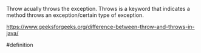 
Throw acually throws the exception. Throws is a keyword that indicates a method throws an exception/certain type of exception.

https://www.geeksforgeeks.org/difference-between-throw-and-throws-in-java/

#definition 